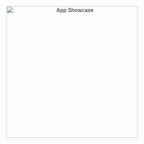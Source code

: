 <p align="center"> <img src="https://github.com/user-attachments/assets/d2c740b2-0db3-410e-8323-248c163ec887" alt="App Showcase" width="350"> </p>
